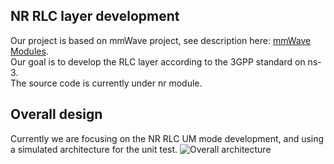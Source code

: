 ## NR RLC layer development
Our project is based on mmWave project, see description here: [mmWave Modules](README_mmWave.md).  
Our goal is to develop the RLC layer according to the 3GPP standard on ns-3.  
The source code is currently under nr module.

## Overall design
Currently we are focusing on the NR RLC UM mode development, and using a simulated architecture for the unit test.
![Overall architecture](https://i.loli.net/2019/04/04/5ca5b1a6b70ca.png)